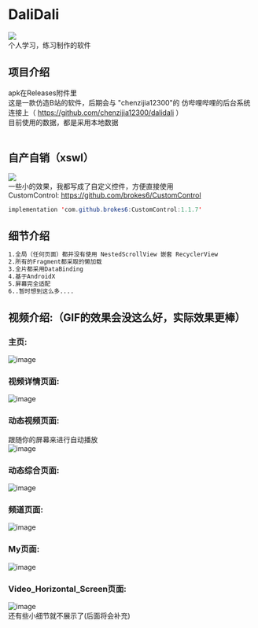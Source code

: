 # DaliDali<br>
[![](https://img.shields.io/badge/个人博客-Android笔记-green.svg)](https://brokes6.github.io)<br>
个人学习，练习制作的软件
## 项目介绍<br>
apk在Releases附件里<br>
这是一款仿造B站的软件，后期会与 "chenzijia12300"的 仿哔哩哔哩的后台系统 连接上（ https://github.com/chenzijia12300/dalidali ） <br>
目前使用的数据，都是采用本地数据<br>
<br>
## 自产自销（xswl）<br>
[![](https://jitpack.io/v/brokes6/CustomControl.svg)](https://jitpack.io/#brokes6/CustomControl)<br>
一些小的效果，我都写成了自定义控件，方便直接使用<br>
CustomControl: https://github.com/brokes6/CustomControl<br>
```Java
implementation 'com.github.brokes6:CustomControl:1.1.7'
```
## 细节介绍<br>
```HTML
1.全局（任何页面）都并没有使用 NestedScrollView 嵌套 RecyclerView
2.所有的Fragment都采取的懒加载
3.全片都采用DataBinding
4.基于AndroidX
5.屏幕完全适配
6..暂时想到这么多....
```

## 视频介绍:（GIF的效果会没这么好，实际效果更棒）<br>
### 主页:<br>
![image](https://github.com/brokes6/DaliDali/blob/master/app/src/showresources/home.gif)<br>
### 视频详情页面:<br>
![image](https://github.com/brokes6/DaliDali/blob/master/app/src/showresources/videoPage.gif)<br>
### 动态视频页面:<br>
跟随你的屏幕来进行自动播放<br>
![image](https://github.com/brokes6/DaliDali/blob/master/app/src/showresources/dynanmic_videoPage.gif)<br>
### 动态综合页面:<br>
![image](https://github.com/brokes6/DaliDali/blob/master/app/src/showresources/dynanmic_SynthPage.gif)<br>
### 频道页面:<br>
![image](https://github.com/brokes6/DaliDali/blob/master/app/src/showresources/channelPage.gif)<br>
### My页面:<br>
![image](https://github.com/brokes6/DaliDali/blob/master/app/src/showresources/mypage.gif)<br>
### Video_Horizontal_Screen页面:<br>
![image](https://github.com/brokes6/DaliDali/blob/master/app/src/showresources/video_horizontal.gif)<br>
还有些小细节就不展示了(后面将会补充)<br>
